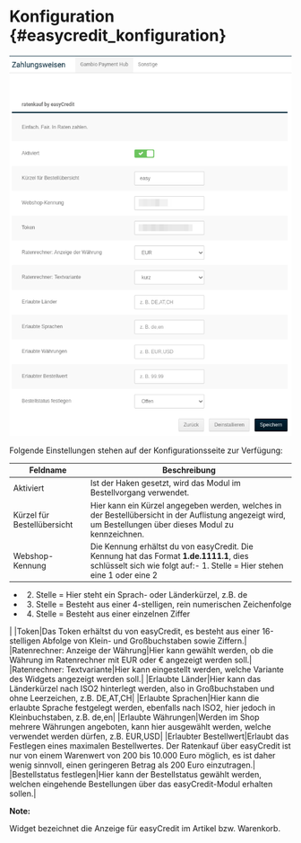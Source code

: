 # Konfiguration {#easycredit_konfiguration}

![](Bilder/easycredit/ec-2020-09-10_001.png "Konfigurationsseite des easyCredit-Moduls.")

Folgende Einstellungen stehen auf der Konfigurationsseite zur Verfügung:

|Feldname|Beschreibung|
|--------|------------|
|Aktiviert|Ist der Haken gesetzt, wird das Modul im Bestellvorgang verwendet.|
|Kürzel für Bestellübersicht|Hier kann ein Kürzel angegeben werden, welches in der Bestellübersicht in der Auflistung angezeigt wird, um Bestellungen über dieses Modul zu kennzeichnen.|
|Webshop-Kennung|Die Kennung erhältst du von easyCredit. Die Kennung hat das Format **1.de.1111.1**, dies schlüsselt sich wie folgt auf:-   1. Stelle = Hier stehen eine 1 oder eine 2
-   2. Stelle = Hier steht ein Sprach- oder Länderkürzel, z.B. de
-   3. Stelle = Besteht aus einer 4-stelligen, rein numerischen Zeichenfolge
-   4. Stelle = Besteht aus einer einzelnen Ziffer

|
|Token|Das Token erhältst du von easyCredit, es besteht aus einer 16-stelligen Abfolge von Klein- und Großbuchstaben sowie Ziffern.|
|Ratenrechner: Anzeige der Währung|Hier kann gewählt werden, ob die Währung im Ratenrechner mit EUR oder € angezeigt werden soll.|
|Ratenrechner: Textvariante|Hier kann eingestellt werden, welche Variante des Widgets angezeigt werden soll.|
|Erlaubte Länder|Hier kann das Länderkürzel nach ISO2 hinterlegt werden, also in Großbuchstaben und ohne Leerzeichen, z.B. DE,AT,CH|
|Erlaubte Sprachen|Hier kann die erlaubte Sprache festgelegt werden, ebenfalls nach ISO2, hier jedoch in Kleinbuchstaben, z.B. de,en|
|Erlaubte Währungen|Werden im Shop mehrere Währungen angeboten, kann hier ausgewählt werden, welche verwendet werden dürfen, z.B. EUR,USD|
|Erlaubter Bestellwert|Erlaubt das Festlegen eines maximalen Bestellwertes. Der Ratenkauf über easyCredit ist nur von einem Warenwert von 200 bis 10.000 Euro möglich, es ist daher wenig sinnvoll, einen geringeren Betrag als 200 Euro einzutragen.|
|Bestellstatus festlegen|Hier kann der Bestellstatus gewählt werden, welchen eingehende Bestellungen über das easyCredit-Modul erhalten sollen.|

**Note:**

Widget bezeichnet die Anzeige für easyCredit im Artikel bzw. Warenkorb.



